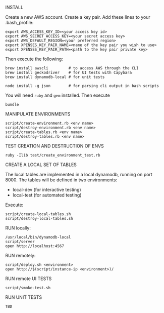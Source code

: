 
INSTALL

Create a new AWS account.  Create a key pair.  Add these lines to your .bash_profile:

    export AWS_ACCESS_KEY_ID=<your access key id>
    export AWS_SECRET_ACCESS_KEY=<your secret access key>
    export AWS_DEFAULT_REGION=<your preferred region>
    export XPENSES_KEY_PAIR_NAME=<name of the key pair you wish to use>
    export XPENSES_KEY_PAIR_PATH=<path to the key pair private key>

Then execute the following:

    brew install awscli         # to access AWS through the CLI
    brew install geckodriver    # for UI tests with Capybara
    brew install dynamodb-local # for unit tests

    node install -g json        # for parsing cli output in bash scripts

You will need `ruby` and `gem` installed.  Then execute

    bundle

MANIPULATE ENVIRONMENTS

    script/create-environment.rb <env name>
    script/destroy-environment.rb <env name>
    script/create-tables.rb <env name>
    script/destroy-tables.rb <env name>

TEST CREATION AND DESTRUCTION OF ENVS

    ruby -Ilib test/create_environment_test.rb

CREATE A LOCAL SET OF TABLES

The local tables are implemented in a local dynamodb, running on port 8000.
The tables will be defined in two environments:

 * local-dev (for interactive testing)
 * local-test (for automated testing)

Execute:

    script/create-local-tables.sh
    script/destroy-local-tables.sh

RUN locally:

    /usr/local/bin/dynamodb-local
    script/server
    open http://localhost:4567

RUN remotely:

    script/deploy.sh <environment>
    open http://$(script/instance-ip <environment>)/

RUN remote UI TESTS

    script/smoke-test.sh

RUN UNIT TESTS

    TBD